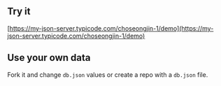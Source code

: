 ## Try it

[https://my-json-server.typicode.com/choseongjin-1/demo](https://my-json-server.typicode.com/choseongjin-1/demo)

## Use your own data

Fork it and change `db.json` values or create a repo with a `db.json` file.
